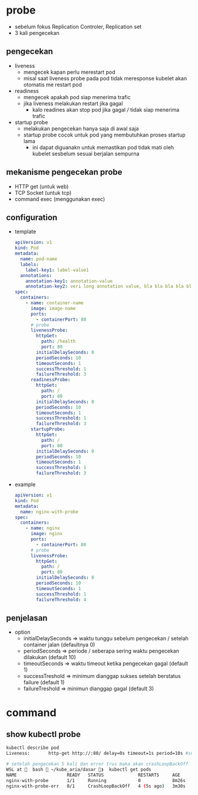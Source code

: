 # probe
- sebelum fokus Replication Controler, Replication set
- 3 kali pengecekan

## pengecekan
- liveness
  - mengecek kapan perlu merestart pod
  - misal saat liveness probe pada pod tidak meresponse kubelet akan otomatis me restart pod
- readiness
  - mengecek apakah pod siap menerima trafic 
  - jika liveness melakukan restart jika gagal
    - kalo readines akan stop pod jika gagal / tidak siap menerima trafic
- startup probe
  - melakukan pengecekan hanya saja di awal saja
  - startup probe cocok untuk pod yang membutuhkan proses startup lama
    - ini dapat diguanakn untuk memastikan pod tidak mati oleh kubelet sesbelum sesuai berjalan sempurna

## mekanisme pengecekan probe
- HTTP get (untuk web)
- TCP Socket (untuk tcp)
- command exec (menggunakan exec)

## configuration
- template
  ```yaml
  apiVersion: v1
  kind: Pod
  metadata:
    name: pod-name
    labels:
      label-key1: label-value1
    annotations:
      annotation-key1: annotation-value
      annotation-key2: veri long annotation value, bla bla bla bla bla bla
  spec:
    containers:
      - name: container-name
        image: image-name
        ports:
          - containerPort: 80
        # probe
        livenessProbe:
          httpGet:
            path: /health
            port: 80
          initialDelaySeconds: 0
          periodSeconds: 10
          timeoutSeconds: 1
          successThreshold: 1
          failureThreshold: 3
        readinessProbe:
          httpGet:
            path: /
            port: 80
          initialDelaySeconds: 0
          periodSeconds: 10
          timeoutSeconds: 1
          successThreshold: 1
          failureThreshold: 3
        startupProbe:
          httpGet:
            path: / 
            port: 80
          initialDelaySeconds: 0
          periodSeconds: 10
          timeoutSeconds: 1
          successThreshold: 1
          failureThreshold: 3
  ```

- example
  ```yaml
  apiVersion: v1
  kind: Pod
  metadata:
    name: nginx-with-probe
  spec:
    containers:
      - name: nginx
        image: nginx
        ports:
          - containerPort: 80
        # probe
        livenessProbe:
          httpGet:
            path: /
            port: 80
          initialDelaySeconds: 0
          periodSeconds: 10
          timeoutSeconds: 1
          successThreshold: 1
          failureThreshold: 4
  ```

## penjelasan
- option
  - initialDelaySeconds => waktu tunggu sebelum pengecekan / setelah container jalan (defaultnya 0)
  - periodSeconds => periode / seberapa sering waktu pengecekan dilakukan (default 10)
  - timeoutSeconds => waktu timeout ketika pengecekan gagal (default 1)
  - successTreshold => minimum dianggap sukses setelah berstatus failure (default 1)
  - failureTreshold => minimun dianggap gagal (default 3)

# command
## show kubectl probe
```bash
kubectl describe pod
Liveness:       http-get http://:80/ delay=0s timeout=1s period=10s #success=1 #failure=4

# setelah pengecekan 5 kali dan error trus maka akan crashLoopBackOff
WSL at   bash  ~/kube_aria/dasar ❯  kubectl get pods
NAME                   READY   STATUS             RESTARTS     AGE
nginx-with-probe       1/1     Running            0            8m26s
nginx-with-probe-err   0/1     CrashLoopBackOff   4 (5s ago)   3m30s
```